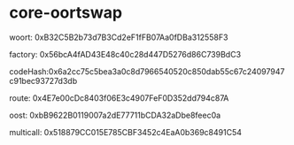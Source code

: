 # core-oortswap

woort: 0xB32C5B2b73d7B3Cd2eF1fFB07Aa0fDBa312558F3

factory: 0x56bcA4fAD43E48c40c28d447D5276d86C739BdC3

codeHash:0x6a2cc75c5bea3a0c8d7966540520c850dab55c67c24097947c91bec93727d3db

route: 0x4E7e00cDc8403f06E3c4907FeF0D352dd794c87A

oost: 0xbB9622B0119007a2dE77711bCDA32aDbe8feec0a

multicall: 0x518879CC015E785CBF3452c4EaA0b369c8491C54
